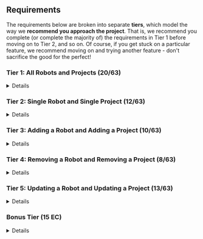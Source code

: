 ## Requirements

The requirements below are broken into separate **tiers**, which model the way we **recommend you approach the project**. That is, we recommend you complete (or complete the majority of) the requirements in Tier 1 before moving on to Tier 2, and so on. Of course, if you get stuck on a particular feature, we recommend moving on and trying another feature - don't sacrifice the good for the perfect!

### Tier 1: All Robots and Projects (20/63)

<details>

#### Frontend

- [X] Write a component to display a list of all robots (at least their names and imageUrls)
- [X] Write a component to display a list of all projects (at least their titles and deadlines)
- [X] Write a robots sub-reducer to manage robots in your Redux store
- [X] Write a projects sub-reducer to manage projects in your Redux store
- [X] Display the AllRobots component when the url matches `/robots`
- [X] Display the AllProjects component when the url matches `/projects`
- [X] Add links to the navbar that can be used to navigate to the all-projects view and the all-robots view

#### Backend

- [X] Write a route to serve up all robots
- [X] Write a route to serve up all projects

- Write a `robots` model with the following information:
  - [X] name - not empty or null
  - [X] fuelType - can be one of gas, diesel, or electric (defaults to electric)
  - [X] fuelLevel - can be a decimal value between 0 and 100 (defaults to 100)
  - [X] imageUrl - with a default value
- Write a `projects` model with the following information:
  - [X] title - not empty or null
  - [X] deadline - a date
  - [X] priority - an integer between 1 and 10
  - [X] completed - boolean value, defaults to false
  - [X] description - extremely large text
- [X] Robots may be associated with many projects. Likewise, projects may be associated with many robots.

#### Seed
- [X] Running the seed file creates projects and robots for demonstration purposes

Congrats! You have completed your first vertical slice! Make sure to `commit -m "Feature: Get all robots and projects"` before moving on (see RUBRIC.md - points are awarded/deducted for a proper git workflow)!

</details>

### Tier 2: Single Robot and Single Project (12/63)

<details>

#### Frontend

- Write a component to display a single robot with the following information:
  - [X] The robot's name, image, fuelType, fuelLevel
  // TODO: check back
  - [] The names of all their assigned projects (or a helpful message if they don't have any)
- [X] Display the appropriate robot when the url matches `/robots/:robotId`
- [X] Clicking on a robot from the all-robots view should navigate to show that robot in the single-robot view

- Write a component to display a single project with the following information:
  - [X] The project's title, deadline, priority, description
  // TODO: get back later
  - [ ] A list of the names of all robots in that project (or a helpful message if it doesn't have any robots)
- [X] Display the appropriate project's info when the url matches `/projects/:projectId`
- [X] Clicking on a project from the all-projects view should navigate to show that project in the single-project view

- [X] Clicking on the name of a robot in the single-project view should navigate to show that robot in the single-robot view
- [X] Clicking on the name of a project in the single-robot view should navigate to show that project in the single-project view

#### Backend

- [X] Write a route to serve up a single robot (based on their id), _including that robot's projects_
- [X] Write a route to serve up a single project (based on its id), _including that projects' robots_

Congrats! You have completed your second vertical slice! Make sure to `commit -m "Feature: Get Single Project and Robot"` before moving on (see RUBRIC.md - points are awarded/deducted for a proper git workflow)!

</details>

### Tier 3: Adding a Robot and Adding a Project (10/63)

<details>

#### Frontend

- [X] Write a component to display a form for adding a new robot that contains _at least_ an input for name
// ??
- [X] Display this component as part of the all-robots view, alongside the list of robots
- Submitting the form with valid data should:
  - [X] Make an AJAX request that causes the new robot to be persisted in the database
  - [X] Add the new robot to the list of robots without needing to refresh the page


- [X] Write a component to display a form for adding a new project that contains _at least_ an input for title
- [X] Make an AJAX request that causes the new project to be saved to the database
  - [X] Add the new project to the list of projects without needing to refresh the page

#### Backend

- [X] Write a route to add a new robot
- [X] Write a route to add a new project

Congrats! You have completed your third vertical slice! Make sure to `commit -m "Feature: Add Robot and Project"` before moving on (see RUBRIC.md - points are awarded/deducted for a proper git workflow)!

</details>

### Tier 4: Removing a Robot and Removing a Project (8/63)

<details>

#### Frontend

- [X] In the all-robots view, include an `X` button next to each robot
- Clicking the `X` button should:
  - [X] Make an AJAX request that causes that robot to be removed from database

  - [X] Remove the robot from the list of robots without needing to refresh the page

- [X] In the all-projects view, include an `X` button next to each project
- Clicking the `X` button should:
  - [X] Make an AJAX request that causes that project to be removed from database

  - [X] Remove the project from the list of projects without needing to refresh the page

#### Backend

- [X] Write a route to remove a robot (based on its id)
- [X] Write a route to remove a project (based on its id)

Congrats! You have completed your fourth vertical slice! Make sure to `commit -m "Feature: Remove Robot and Project"` before moving on (see RUBRIC.md - points are awarded/deducted for a proper git workflow)!

</details>

### Tier 5: Updating a Robot and Updating a Project (13/63)

<details>

#### Frontend

- [ ] Write a component to display a form updating _at least_ a robot's name and fuelLevel
- [X] Display this component EITHER as part of the single-robot view, or as its own view
- Submitting the form with valid data should:
  - [ ] Make an AJAX request that causes that robot to be updated in the database
  - [ ] Update the robot in the current view without needing to refresh the page
- [ ] In the single-robot view, display an `Unassign` button next to each of its projects, which unassigns it from that project (in the database as well as this view)

- [ ] Write a component to display a form updating _at least_ a project's title and completion status
- [ ] Display this component EITHER as part of the single-project view, or as its own view
- Submitting the form with valid data should:
  - [ ] Make an AJAX request that causes that project to be updated in the database
  - [ ] Update the project in the current view without needing to refresh the page
- [ ] In the single-project view, display an `Unassign` button next to each robot assigned to it, which unassigns that robot (in the database as well as this view)
- [ ] In the single-project view, display a `Complete` button, which marks the project as completed (in the database as well as this view)

#### Backend

- [X]Write a route to update an existing project
- [X] Write a route to update an existing robot


Congrats! You have completed your fifth vertical slice! Make sure to `commit -m "Feature: Update Robot and Project"` before moving on (see RUBRIC.md - points are awarded/deducted for a proper git workflow)!

</details>

### Bonus Tier (15 EC)

<details>

#### Finishing Touches

- [ ] If a user attempts to add a new robot or project without a required field, a helpful message should be displayed
- [ ] If a user attempts to access a page that doesn't exist (ex. `/potato`), a helpful "not found" message should be displayed
- [ ] If a user attempts to view a robot/project that doesn't exist, a helpful message should be displayed
- [ ] Whenever a component needs to wait for data to load from the server, a "loading" message should be displayed until the data is available
- [ ] Overall, the app is spectacularly styled and visually stunning

#### Ordering

- [ ] Create option for projects to be ordered based on priority on all-projects view
- [ ] Create option for projects to be ordered based on deadline on all-projects view
- [ ] Create option for robots to be ordered based on fuel level on all-robots view

#### Filtering

- [ ] Create filters on all-projects view so that projects can be filtered based completion status and priority (allow multiple filters to be applied)
- [ ] Create a filter on all-robots view to only show projects without assigned robots and vice versa
- [ ] Create filters on all-robots view so that robots can be filtered based on fuel type and fuel level (allow multiple filters to be applied)
- [ ] Create a filter on all-robots view to only show robots without assigned projects and vice versa

#### Seeding

- [ ] Seed 100+ robots and 100+ projects
- [ ] Implement pagination for robots (e.g. `/robots?page=1` shows the first ten robots, and `/robots?page=2` shows robots 11-20)
- [ ] Implement pagination for projects (e.g. `/projects?page=1` shows the first ten projects, and `/projects?page=2` shows robots 11-20)

#### Testing

- [ ] React (AllRobots): renders "No Robots" if passed no robots
- [ ] React (AllProjects): renders "No Projects" if passed no projects
- [ ] Redux (robots): returns the initial state by default
- [ ] Redux (projects): returns the initial state by default
- [ ] Sequelize (Robot): name must not be null or empty
- [ ] Sequelize (Project): deadline must be a valid date
- [ ] Navigation: navbar to navigate to home, robots
- [ ] Navigation: navbar to navigate to projects
- [ ] Seed File: creates at least one robot that has several projects
- [ ] Seed File: creates at least one project that has several robots

</details>
